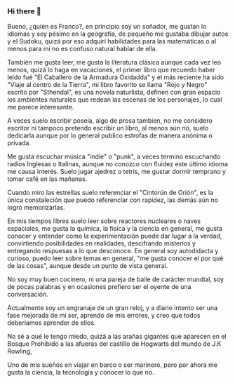 ### Hi there 👋

<!--
**realFranco/realFranco** is a ✨ _special_ ✨ repository because its `README.md` (this file) appears on your GitHub profile.

Here are some ideas to get you started:

- 🔭 I’m currently working on ...
- 🌱 I’m currently learning ...
- 👯 I’m looking to collaborate on ...
- 🤔 I’m looking for help with ...
- 💬 Ask me about ...
- 📫 How to reach me: ...
- 😄 Pronouns: ...
- ⚡ Fun fact: ...
-->


Bueno, ¿quién es Franco?, en principio soy un soñador, me gustan lo idiomas y soy pésimo en la geografía, de pequeño me gustaba dibujar autos y el Sudoku, 
quizá por eso adquirí habilidades para las matemáticas o al menos para mi no es confuso natural hablar de ella.

También me gusta leer, me gusta la literatura clásica aunque cada vez leo menos, quizá lo haga en vacaciones, el primer libro que recuerdo haber leído fué 
"El Caballero de la Armadura Oxidadda" y el más reciente ha sido "Viaje al centro de la Tierra", mi libro favorito se llama "Rojo y Negro" escrito 
por "Sthendal", es una novela naturlista, definen con gran espacio los ambientes naturales que redean las escenas de los personajes, lo cual me parece
interesante.

A veces suelo escribir poseía, algo de prosa tambíen, no me considero escritor ni tampoco pretendo escribir un libro, al menos aún no, suelo dedicarla aunque 
por lo general publico estrofas de manera anónima o privada.

Me gusta escuchar música "indie" o "punk", a veces termino escuchando radios Inglesas o Italinas, aunque no conozco con fluidez este último idioma me 
causa interés. Suelo jugar ajedrez o tetris, me gustar dormir temprano y tomar café en las mañanas.

Cuando miro las estrellas suelo referenciar el "Cintorún de Orión", es la única constaleción que puedo referenciar con rapidez, las demás aún no 
logro memorizarlas.

En mis tiempos libres suelo leer sobre reactores nucleares o naves espaciales, me gusta la química, la física y la ciencia en general, me gusta conocer y entender
como la experimentación puede dar lugar a la verdad, convirtiendo posibilidades en realidades, descifrando misterios y entregando respuesas a lo que desconoce.
En general soy autodidacta y curioso, puedo leer sobre temas en general, "me gusta conocer el por qué de las cosas", aunque desde un punto de vista general.

No soy muy buen cocinero, ni una pareja de baile de carácter mundial, soy de pocas palabras y en ocasiones prefiero ser el oyente de una conversación. 

Actualmente soy un engranaje de un gran reloj, y a diario intento ser una fase mejorada de mi ser, aprendo de mis errores, y creo que todos deberíamos aprender
de ellos.

No sé a qué le tengo miedo, quizá a las arañas gigantes que aparecen en el Bosque Prohibido a las afueras del castillo de Hogwarts del mundo de J.K Rowling, 

Uno de mis sueños en viajar en barco o ser marinero, pero por ahora me gusta la ciencia, la tecnología y conocer lo que no.

